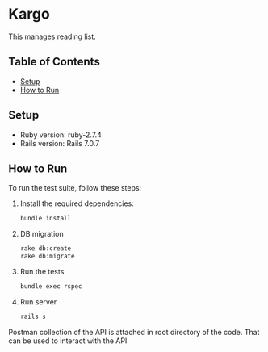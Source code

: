 # Kargo

This manages reading list.

## Table of Contents

- [Setup](#setup)
- [How to Run](#how-to-run)

## Setup

- Ruby version: ruby-2.7.4
- Rails version: Rails 7.0.7

## How to Run

To run the test suite, follow these steps:

1. Install the required dependencies:

   ```sh
   bundle install

2. DB migration

    ```sh
    rake db:create
    rake db:migrate

3. Run the tests

    ```sh
    bundle exec rspec

4. Run server

    ```sh
    rails s

Postman collection of the API is attached in root directory of the code. That can be used to interact with the API
